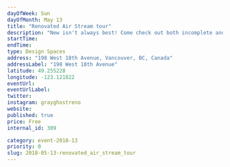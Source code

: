 ```yaml
---
dayOfWeek: Sun
dayOfMonth: May 13
title: "Renovated Air Stream tour"
description: "New isn't always best! Come check out both incomplete and completed renovations of classic Airstream trailers. Sometimes renovating a classic has the biggest IMPACT."
startTime: 
endTime: 
type: Design Spaces
address: "198 West 18th Avenue, Vancouver, BC, Canada"
addressLabel: "198 West 18th Avenue"
latitude: 49.255228
longitude: -123.121822
eventUrl: 
eventUrlLabel: 
twitter: 
instagram: grayghostreno
website: 
published: true
price: Free
internal_id: 309

category: event-2018-13
priority: 0
slug: 2018-05-13-renovated_air_stream_tour
---
```

